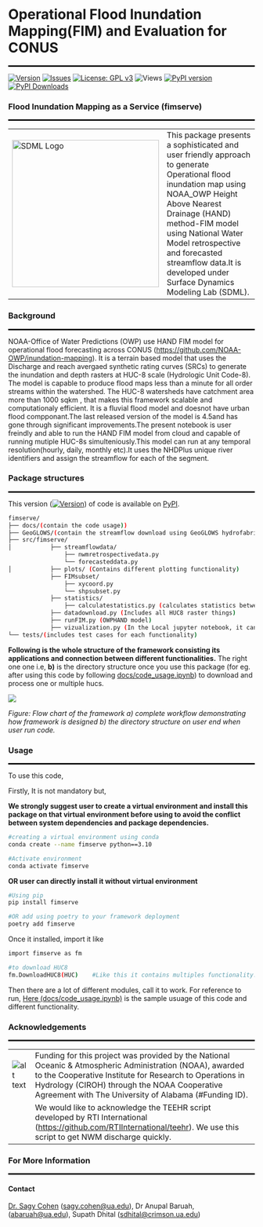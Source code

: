 # Operational Flood Inundation Mapping(FIM) and Evaluation for CONUS
<hr style="border: 1px solid black; margin: 0;">  

[![Version](https://img.shields.io/github/v/release/sdmlua/fimserve)](https://github.com/sdmlua/fimserve/releases)
[![Issues](https://img.shields.io/github/issues/sdmlua/fimserve)](https://github.com/sdmlua/fimserve/issues)
[![License: GPL v3](https://img.shields.io/badge/License-GPLv3-blue.svg)](https://opensource.org/licenses/GPL-3.0)
![Views](https://hits.seeyoufarm.com/api/count/incr/badge.svg?url=https://github.com/sdmlua/fimserve&count_bg=%2379C83D&title_bg=%23555555&icon=github.svg&icon_color=%23E7E7E7&title=Views&edge_flat=false)
[![PyPI version](https://badge.fury.io/py/fimserve.svg)](https://badge.fury.io/py/fimserve)
[![PyPI Downloads](https://static.pepy.tech/badge/fimserve)](https://pepy.tech/projects/fimserve)



### **Flood Inundation Mapping as a Service (fimserve)**
<hr style="border: 1px solid black; margin: 0;">  

| | |
| --- | --- |
| <a href="https://sdml.ua.edu"><img src="https://sdml.ua.edu/wp-content/uploads/2023/01/SDML_logo_Sq_grey.png" alt="SDML Logo" width="300"></a> | This package presents a sophisticated and user friendly approach to generate Operational flood inundation map using NOAA_OWP Height Above Nearest Drainage (HAND) method-FIM model using National Water Model retrospective and forecasted streamflow data.It is developed under Surface Dynamics Modeling Lab (SDML). |


### **Background**
<hr style="border: 1px solid black; margin: 0;">  

NOAA-Office of Water Predictions (OWP) use HAND FIM model for operational flood forecasting across CONUS (https://github.com/NOAA-OWP/inundation-mapping). It is a terrain based model that uses the Discharge and reach avergaed synthetic rating curves (SRCs) to generate the inundation and depth rasters at HUC-8 scale (Hydrologic Unit Code-8). The model is capable to produce flood maps less than a minute for all order streams within the watershed. The HUC-8 watersheds have catchment area more than 1000 sqkm , that makes this framework scalable and computationaly efficient. It is a fluvial flood model and doesnot have urban flood compponant.The last released version of the model is 4.5and has gone through significant improvements.The present notebook is user freindly and able to run the HAND FIM model from cloud and capable of running mutiple HUC-8s simulteniously.This model can run at any temporal resolution(hourly, daily, monthly etc).It uses the NHDPlus unique river identifiers and assign the streamflow for each of the segment. 

### **Package structures**
<hr style="border: 1px solid black; margin: 0;">  

This version ([![Version](https://img.shields.io/github/v/release/sdmlua/fimserve)](https://github.com/sdmlua/fimserve/releases)) of code is available on [PyPI](https://pypi.org/project/fimserve/0.1.62/).
```bash
fimserve/
├── docs/(contain the code usage))
├── GeoGLOWS/(contain the streamflow download using GeoGLOWS hydrofabrics))
├── src/fimserve/
│           ├── streamflowdata/
                ├── nwmretrospectivedata.py
                └── forecasteddata.py
│           ├── plots/ (Contains different plotting functionality)
            ├── FIMsubset/
                ├── xycoord.py
                └── shpsubset.py
            ├── statistics/
                ├── calculatestatistics.py (calculates statistics between NWM and USGS gauge data)
            ├── datadownload.py (Includes all HUC8 raster things)
            ├── runFIM.py (OWPHAND model)
            ├── vizualization.py (In the Local jupyter notebook, it can be used to vizualize the user defined any inundation file interactively.)
└── tests/(includes test cases for each functionality)
```
**Following is the whole structure of the framework consisting its applications and connection between different functionalities.** The right one one i.e, **b)** is the directory structure once you use this package (for eg. after using this code by following [docs/code_usage.ipynb](./docs/code_usage.ipynb)) to download and process one or multiple hucs. 

<img src="https://github.com/supathdhitalGEO/fimserve/blob/main/images/flowchart.jpg"/>

<em>Figure: Flow chart of the framework a) complete workflow demonstrating how framework is designed b) the directory structure on user end when user run code.</em>
### **Usage**
<hr style="border: 1px solid black; margin: 0;">  

To use this code, 

Firstly, It is not mandatory but,

**We strongly suggest user to create a virtual environment and install this package on that virtual environment before using to avoid the conflict between system dependencies and package dependencies.**
```bash
#creating a virtual environment using conda
conda create --name fimserve python==3.10

#Activate environment
conda activate fimserve
```
**OR user can directly install it without virtual environment**
```bash
#Using pip
pip install fimserve

#OR add using poetry to your framework deployment
poetry add fimserve
```

Once it installed, import it like 
```bash
import fimserve as fm

#to download HUC8
fm.DownloadHUC8(HUC)    #Like this it contains multiples functionality.
```
Then there are a lot of different modules, call it to work. For reference to run, [Here (docs/code_usage.ipynb)](./docs/code_usage.ipynb) is the sample usuage of this code and different functionality. 
 
### **Acknowledgements**
<hr style="border: 1px solid black; margin: 0;">  

| | |
| --- | --- |
| ![alt text](https://ciroh.ua.edu/wp-content/uploads/2022/08/CIROHLogo_200x200.png) | Funding for this project was provided by the National Oceanic & Atmospheric Administration (NOAA), awarded to the Cooperative Institute for Research to Operations in Hydrology (CIROH) through the NOAA Cooperative Agreement with The University of Alabama (#Funding ID). |
| | We would like to acknowledge the TEEHR script developed by RTI International (https://github.com/RTIInternational/teehr). We use this script to get NWM discharge quickly.|

### **For More Information**
<hr style="border: 1px solid black; margin: 0;">  

#### **Contact**

<a href="https://geography.ua.edu/people/sagy-cohen/" target="_blank">Dr. Sagy Cohen</a>
 (sagy.cohen@ua.edu),
Dr Anupal Baruah,(abaruah@ua.edu), Supath Dhital (sdhital@crimson.ua.edu)
